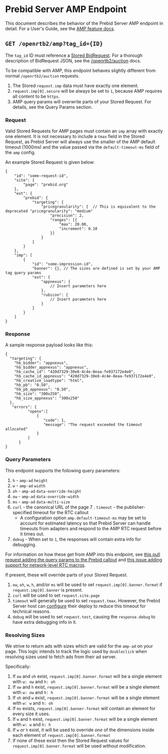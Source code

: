 # Prebid Server AMP Endpoint

This document describes the behavior of the Prebid Server AMP endpoint in detail.
For a User's Guide, see the [AMP feature docs](http://prebid.org/dev-docs/show-prebid-ads-on-amp-pages.html).

## `GET /openrtb2/amp?tag_id={ID}`

The `tag_id` ID must reference a [Stored BidRequest](../../developers/stored-requests.md#stored-bidrequests).
For a thorough description of BidRequest JSON, see the [/openrtb2/auction](./auction.md) docs.

To be compatible with AMP, this endpoint behaves slightly different from normal `/openrtb2/auction` requests.

1. The Stored `request.imp` data must have exactly one element.
2. `request.imp[0].secure` will be always be set to `1`, because AMP requires all content to be `https`.
3. AMP query params will overwrite parts of your Stored Request. For details, see the Query Params section.

### Request

Valid Stored Requests for AMP pages must contain an `imp` array with exactly one element.  It is not necessary to include a `tmax` field in the Stored Request, as Prebid Server will always use the smaller of the AMP default timeout (1000ms) and the value passed via the `default-timeout-ms` field of the `amp` config.
 
An example Stored Request is given below:
 
 ```
 {
     "id": "some-request-id",
     "site": {
         "page": "prebid.org"
     },
     "ext": {
         "prebid": {
             "targeting": {
                 "pricegranularity": {  // This is equivalent to the deprecated "pricegranularity": "medium"
                     "precision": 2,
                     "ranges": [{
                         "max": 20.00,
                         "increment": 0.10
                     }]
                 }
             }
         }
     },
     "imp": [   
         {
             "id": "some-impression-id",
             "banner": {}, // The sizes are defined is set by your AMP tag query params
             "ext": {
                 "appnexus": {
                     // Insert parameters here
                 },
                 "rubicon": {
                     // Insert parameters here
                 }
             }
         }
     ]
 }
 ```
 

### Response

A sample response payload looks like this:

```
{
  "targeting": {
    "hb_bidder": "appnexus",
    "hb_bidder_appnexus": "appnexus",
    "hb_cache_id": "420d7329-30e8-4c4e-8eaa-fe937172e4e0",
    "hb_cache_id_appnexus": "420d7329-30e8-4c4e-8eaa-fe937172e4e0",
    "hb_creative_loadtype": "html",
    "hb_pb": "0.50",
    "hb_pb_appnexus": "0.50",
    "hb_size": "300x250",
    "hb_size_appnexus": "300x250"
  },
   "errors": {
          "openx":[
              {
                 "code": 1, 
                 "message": "The request exceeded the timeout allocated"
              }
          ]
      }
}
```


### Query Parameters

This endpoint supports the following query parameters:

1. `h` - `amp-ad` `height`
2. `w` - `amp-ad` `width`
3. `oh` - `amp-ad` `data-override-height`
4. `ow` - `amp-ad` `data-override-width`
5. `ms` - `amp-ad` `data-multi-size`
6. `curl` - the canonical URL of the page
7   . `timeout` - the publisher-specified timeout for the RTC callout
   - A configuration option `amp.default-timeout-ms` may be set to account for estimated latency so that Prebid Server can handle timeouts from adapters and respond to the AMP RTC request before it times out.
8. `debug` - When set to `1`, the responses will contain extra info for debugging.
 
For information on how these get from AMP into this endpoint, see [this pull request adding the query params to the Prebid callout](https://github.com/ampproject/amphtml/pull/14155) and [this issue adding support for network-level RTC macros](https://github.com/ampproject/amphtml/issues/12374).
 
If present, these will override parts of your Stored Request.
 
1. `ow`, `oh`, `w`, `h`, and/or `ms` will be used to set `request.imp[0].banner.format` if `request.imp[0].banner` is present.
2. `curl` will be used to set `request.site.page`
3. `timeout` will generally be used to set `request.tmax`. However, the Prebid Server host can [configure](../../config.md) their deploy to reduce this timeout for technical reasons.
4. `debug` will be used to set `request.test`, causing the `response.debug` to have extra debugging info in it.
 
### Resolving Sizes
 
We strive to return ads with sizes which are valid for the `amp-ad` on your page. This logic intends to
track the logic used by `doubleclick` when resolving sizes used to fetch ads from their ad server.
 
Specifically:

1. If `ow` and `oh` exist, `request.imp[0].banner.format` will be a single element with `w: ow` and `h: oh`
2. If `ow` and `h` exist, `request.imp[0].banner.format` will be a single element with `w: ow` and `h: h`
3. If `oh` and `w` exist, `request.imp[0].banner.format` will be a single element with `w: w` and `h: oh`
4. If `ms` exists, `request.imp[0].banner.format` will contain an element for every size it uses.
5. If `w` and `h` exist, `request.imp[0].banner.format` will be a single element with `w: w` and `h: h`
6. If `w` _or_ `h` exist, it will be used to override _one_ of the dimensions inside each element of `request.imp[0].banner.format`
7. If none of these exist then the Stored Request values for `request.imp[0].banner.format` will be used without modification.

